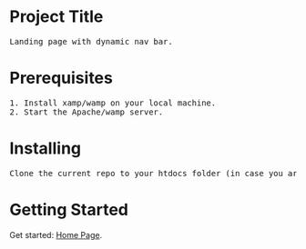 # Project Title
<pre>
Landing page with dynamic nav bar.
</pre>

# Prerequisites
<pre>
1. Install xamp/wamp on your local machine.
2. Start the Apache/wamp server. 
</pre>

# Installing
<pre>
Clone the current repo to your htdocs folder (in case you are using xamp server).
</pre>
# Getting Started
Get started: [Home Page](http://localhost/landing-page/index.html).

